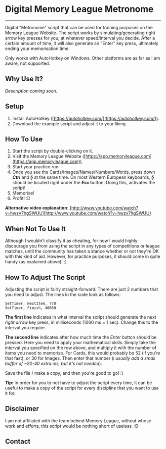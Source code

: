 # Digital Memory League Metronome

----------

Digital "Metronome" script that can be used for training purposes on the Memory League Website. The script works by simulating/generating right arrow key presses for you, at whatever speed/interval you decide. After a certain amount of time, it will also generate an "Enter" key press, ultimately ending your memorisation time. 

Only works with AutoHotkey on Windows. Other platforms are as far as I am aware, not supported.

## Why Use It?

*Description coming soon.*

## Setup

1. Install AutoHotkey ([https://autohotkey.com/](https://autohotkey.com/)).
2. Download the example script and adjust it to your liking.

## How To Use

1.  Start the script by double-clicking on it.
2.  Visit the Memory League Website ([https://app.memoryleague.com](https://app.memoryleague.com)).
3.  Start your practice run.
4.  Once you see the Cards/Images/Names/Numbers/Words, press down ***Ctrl*** and ***§*** at the same time. On most Western European keyboards, ***§*** should be located right under the ***Esc*** button. Doing this, activates the script!
5.  Memorise! 
6.  Profit! :D

**Alternative video explanation:** [http://www.youtube.com/watch?v=hwzv7hgSWUU](http://www.youtube.com/watch?v=hwzv7hgSWUU)

## When Not To Use It

Although I wouldn't classify it as cheating, for now I would highly discourage you from using the script in any types of competitions or league matches, until the community has taken a stance whether or not they're OK with this kind of aid. However, for practice purposes, it should come in quite handy (as explained above)! :)

## How To Adjust The Script

Adjusting the script is fairly straight-forward. There are just 2 numbers that you need to adjust. The lines in the code look as follows:

    SetTimer, NextItem, 770 
    SetTimer, Finish, 40060

**The first line** indicates in what interval the script should generate the next *right arrow* key press, in milliseconds (1000 ms = 1 sec). Change this to the interval you require.

**The second line** indicates after how much time the *Enter* button should be pressed. Here you need to apply your mathematical skills. Simply take the interval you specified on the row above, and multiply it with the number of items you need to memorise. For Cards, this would probably be 52 (if you're that fast), or 30 for Images. Then enter that number (*I usually add a small buffer of ~20-40 extra ms, but it's not needed*). 

Save the file / make a copy, and then you're good to go! :)

**Tip:** In order for you to not have to adjust the script every time, it can be useful to make a copy of the script for every discipline that you want to use it for.


## Disclaimer

I am not affiliated with the team behind Memory League, without whose work and efforts, this script would be nothing short of useless. :D

## Contact


